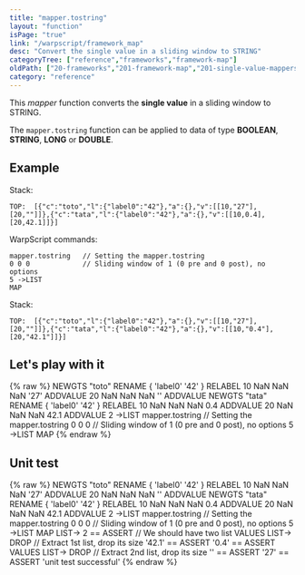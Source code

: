 ```yaml
---
title: "mapper.tostring"
layout: "function"
isPage: "true"
link: "/warpscript/framework_map"
desc: "Convert the single value in a sliding window to STRING"
categoryTree: ["reference","frameworks","framework-map"]
oldPath: ["20-frameworks","201-framework-map","201-single-value-mappers","130-mapper_tostring.html.md"]
category: "reference"
---
```

 

This *mapper* function converts the **single value** in a sliding window to STRING.

The `mapper.tostring` function can be applied to data of type **BOOLEAN**, **STRING**, **LONG** or **DOUBLE**.


## Example ##

Stack:

    TOP:  [{"c":"toto","l":{"label0":"42"},"a":{},"v":[[10,"27"],[20,""]]},{"c":"tata","l":{"label0":"42"},"a":{},"v":[[10,0.4],[20,42.1]]}]

WarpScript commands:

    mapper.tostring   // Setting the mapper.tostring
    0 0 0             // Sliding window of 1 (0 pre and 0 post), no options
    5 ->LIST
    MAP

Stack: 

    TOP:  [{"c":"toto","l":{"label0":"42"},"a":{},"v":[[10,"27"],[20,""]]},{"c":"tata","l":{"label0":"42"},"a":{},"v":[[10,"0.4"],[20,"42.1"]]}]

## Let's play with it ##

{% raw %}
<warp10-warpscript-widget>NEWGTS "toto" RENAME 
{ 'label0' '42' } RELABEL
10 NaN NaN NaN '27' ADDVALUE
20 NaN NaN NaN '' ADDVALUE
NEWGTS "tata" RENAME 
{ 'label0' '42' } RELABEL
10 NaN NaN NaN 0.4 ADDVALUE
20 NaN NaN NaN 42.1 ADDVALUE
2 ->LIST
mapper.tostring   // Setting the mapper.tostring
0 0 0         // Sliding window of 1 (0 pre and 0 post), no options
5 ->LIST
MAP
</warp10-warpscript-widget>
{% endraw %}    


## Unit test ##

{% raw %}
<warp10-warpscript-widget>NEWGTS "toto" RENAME 
{ 'label0' '42' } RELABEL
10 NaN NaN NaN '27' ADDVALUE
20 NaN NaN NaN '' ADDVALUE
NEWGTS "tata" RENAME 
{ 'label0' '42' } RELABEL
10 NaN NaN NaN 0.4 ADDVALUE
20 NaN NaN NaN 42.1 ADDVALUE
2 ->LIST
mapper.tostring   // Setting the mapper.tostring
0 0 0         // Sliding window of 1 (0 pre and 0 post), no options
5 ->LIST
MAP
LIST-> 2 == ASSERT    // We should have two list
VALUES LIST-> DROP    // Extract 1st list, drop its size
'42.1' == ASSERT
'0.4' == ASSERT
VALUES LIST-> DROP    // Extract 2nd list, drop its size
'' == ASSERT
'27' == ASSERT
'unit test successful'
</warp10-warpscript-widget>
{% endraw %}        